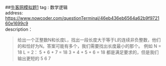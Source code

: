 ##[牛客网模拟题1](https://github.com/GaoRong/AlgorithmTraining/blob/master/exam/SumOfSequence.cpp)
tag : 数学逻辑    
address: https://www.nowcoder.com/questionTerminal/46eb436eb6564a62b9f972160e1699c9   
description：
>给出一个正整数N和长度L，找出一段长度大于等于L的连续非负整数，他们的和恰好为N。答案可能有多个，我们需要找出长度最小的那个。
>例如 N = 18  L = 2：
>5 + 6 + 7 = 18 
>3 + 4 + 5 + 6 = 18
>都是满足要求的，但是我们输出更短的 5 6 7
